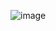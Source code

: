 ![image](https://user-images.githubusercontent.com/60905318/74204583-54403e80-4ca6-11ea-8e57-47e2835aa7e9.png)
